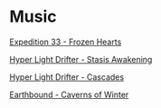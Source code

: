 # Music

[Expedition 33 - Frozen Hearts](https://www.youtube.com/watch?v=UCOv6YNWiC4)

[Hyper Light Drifter - Stasis Awakening](https://www.youtube.com/watch?v=PQM0x-qyJOU)

[Hyper Light Drifter - Cascades](https://youtu.be/UZ7X_NKKYZM?si=GE0yVamG8_hh2nSO)

[Earthbound - Caverns of Winter](https://www.youtube.com/watch?v=qpFNdhKd6Kk)